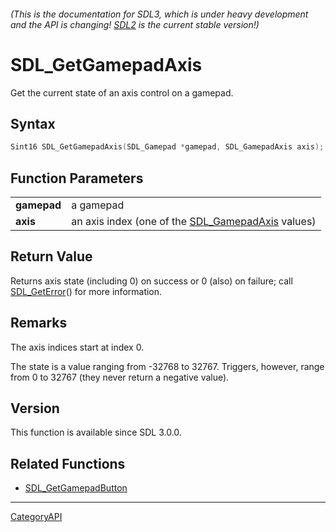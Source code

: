 ###### (This is the documentation for SDL3, which is under heavy development and the API is changing! [SDL2](https://wiki.libsdl.org/SDL2/) is the current stable version!)
# SDL_GetGamepadAxis

Get the current state of an axis control on a gamepad.

## Syntax

```c
Sint16 SDL_GetGamepadAxis(SDL_Gamepad *gamepad, SDL_GamepadAxis axis);

```

## Function Parameters

|                 |                                                                      |
| --------------- | -------------------------------------------------------------------- |
| **gamepad**     | a gamepad                                                            |
| **axis**        | an axis index (one of the [SDL_GamepadAxis](SDL_GamepadAxis.md) values) |

## Return Value

Returns axis state (including 0) on success or 0 (also) on failure; call
[SDL_GetError](SDL_GetError.md)() for more information.

## Remarks

The axis indices start at index 0.

The state is a value ranging from -32768 to 32767. Triggers, however, range
from 0 to 32767 (they never return a negative value).

## Version

This function is available since SDL 3.0.0.

## Related Functions

* [SDL_GetGamepadButton](SDL_GetGamepadButton.md)

----
[CategoryAPI](CategoryAPI.md)
